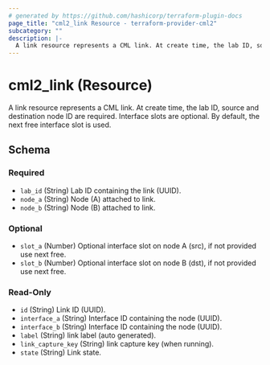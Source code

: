 ```yaml
---
# generated by https://github.com/hashicorp/terraform-plugin-docs
page_title: "cml2_link Resource - terraform-provider-cml2"
subcategory: ""
description: |-
  A link resource represents a CML link. At create time, the lab ID, source and destination node ID are required.  Interface slots are optional.  By default, the next free interface slot is used.
---
```


# cml2_link (Resource)

A link resource represents a CML link. At create time, the lab ID, source and destination node ID are required.  Interface slots are optional.  By default, the next free interface slot is used.



<!-- schema generated by tfplugindocs -->
## Schema

### Required

- `lab_id` (String) Lab ID containing the link (UUID).
- `node_a` (String) Node (A) attached to link.
- `node_b` (String) Node (B) attached to link.

### Optional

- `slot_a` (Number) Optional interface slot on node A (src), if not provided use next free.
- `slot_b` (Number) Optional interface slot on node B (dst), if not provided use next free.

### Read-Only

- `id` (String) Link ID (UUID).
- `interface_a` (String) Interface ID containing the node (UUID).
- `interface_b` (String) Interface ID containing the node (UUID).
- `label` (String) link label (auto generated).
- `link_capture_key` (String) link capture key (when running).
- `state` (String) Link state.


